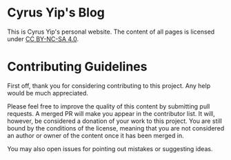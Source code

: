 # Cyrus Yip's Blog

This is Cyrus Yip's personal website. The content of all pages is licensed under [CC BY-NC-SA 4.0](https://creativecommons.org/licenses/by-nc-sa/4.0/).

# Contributing Guidelines

First off, thank you for considering contributing to this project. Any help would be much appreciated.

Please feel free to improve the quality of this content by submitting pull requests. A merged PR will make you appear in the contributor list. It will, however, be considered a donation of your work to this project. You are still bound by the conditions of the license, meaning that you are not considered an author or owner of the content once it has been merged in.

You may also open issues for pointing out mistakes or suggesting ideas.
